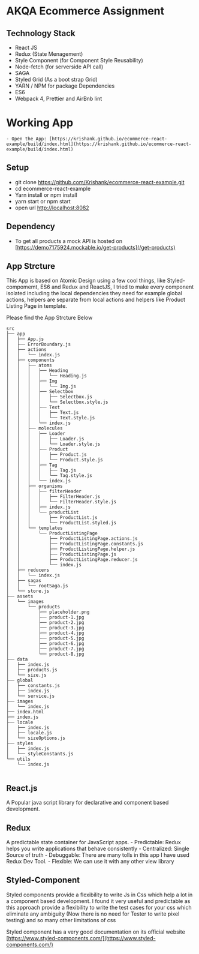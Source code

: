 # AKQA Ecommerce Assignment


## Technology Stack
- React JS
- Redux (State Menagement)
- Style Component (for Component Style Reusability)
- Node-fetch (for serverside API call)
- SAGA
- Styled Grid (As a boot strap Grid)
- YARN / NPM for package Dependencies
- ES6 
- Webpack 4, Prettier and AirBnb lint

# Working App

    - Open the App: [https://krishank.github.io/ecommerce-react-example/build/index.html](https://krishank.github.io/ecommerce-react-example/build/index.html)


## Setup

- git clone https://github.com/Krishank/ecommerce-react-example.git
- cd ecommerce-react-example
- Yarn install or npm install
- yarn start or npm start
- open url [http://localhost:8082](http://localhost:8082)


## Dependency

- To get all products a mock API is hosted on [https://demo7175924.mockable.io/get-products](/get-products)


## App Strcture

This App is based on Atomic Design using a few cool things, like Styled-compomemt, ES6 and Redux and ReactJS, I tried to make every component isolated including the local dependencies they need for example global actions, helpers are separate from local actions and helpers like Product Listing Page in template.

Please find the App Strcture Below

```
src
├── app
│   ├── App.js
│   ├── ErrorBoundary.js
│   ├── actions
│   │   └── index.js
│   ├── components
│   │   ├── atoms
│   │   │   ├── Heading
│   │   │   │   └── Heading.js
│   │   │   ├── Img
│   │   │   │   └── Img.js
│   │   │   ├── Selectbox
│   │   │   │   ├── Selectbox.js
│   │   │   │   └── Selectbox.style.js
│   │   │   ├── Text
│   │   │   │   ├── Text.js
│   │   │   │   └── Text.style.js
│   │   │   └── index.js
│   │   ├── molecules
│   │   │   ├── Loader
│   │   │   │   ├── Loader.js
│   │   │   │   └── Loader.style.js
│   │   │   ├── Product
│   │   │   │   ├── Product.js
│   │   │   │   └── Product.style.js
│   │   │   ├── Tag
│   │   │   │   ├── Tag.js
│   │   │   │   └── Tag.style.js
│   │   │   └── index.js
│   │   ├── organisms
│   │   │   ├── filterHeader
│   │   │   │   ├── FilterHeader.js
│   │   │   │   └── FilterHeader.style.js
│   │   │   ├── index.js
│   │   │   └── productList
│   │   │       ├── ProductList.js
│   │   │       └── ProductList.styled.js
│   │   └── templates
│   │       └── ProductListingPage
│   │           ├── ProductListingPage.actions.js
│   │           ├── ProductListingPage.constants.js
│   │           ├── ProductListingPage.helper.js
│   │           ├── ProductListingPage.js
│   │           ├── ProductListingPage.reducer.js
│   │           └── index.js
│   ├── reducers
│   │   └── index.js
│   ├── sagas
│   │   └── rootSaga.js
│   └── store.js
├── assets
│   └── images
│       └── products
│           ├── placeholder.png
│           ├── product-1.jpg
│           ├── product-2.jpg
│           ├── product-3.jpg
│           ├── product-4.jpg
│           ├── product-5.jpg
│           ├── product-6.jpg
│           ├── product-7.jpg
│           └── product-8.jpg
├── data
│   ├── index.js
│   ├── products.js
│   └── size.js
├── global
│   ├── constants.js
│   ├── index.js
│   └── service.js
├── images
│   └── index.js
├── index.html
├── index.js
├── locale
│   ├── index.js
│   ├── locale.js
│   └── sizeOptions.js
├── styles
│   ├── index.js
│   └── styleConstants.js
└── utils
    └── index.js


```


## React.js

A Popular java script library for declarative and component based development.

## Redux

A predictable state container for JavaScript apps.
    - Predictable: Redux helps you write applications that behave consistently
    - Centralized: Single Source of truth
    - Debuggable: There are many tolls in this app I have used Redux Dev Tool.
    - Flexible: We can use it with any other view library




## Styled-Component
Styled components provide a flexibility to write Js in Css which help a lot in a component based development. I found it very useful and predictable as this approach provide a flexibility to write the test cases for your css which eliminate any ambiguity (Now there is no need for Tester to write pixel testing) and so many other limitations of css 

Styled component has a very good documentation on its official website [https://www.styled-components.com/](https://www.styled-components.com/)





